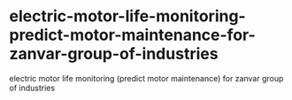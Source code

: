 # electric-motor-life-monitoring-predict-motor-maintenance-for-zanvar-group-of-industries
electric motor life monitoring (predict motor maintenance) for zanvar group of industries
